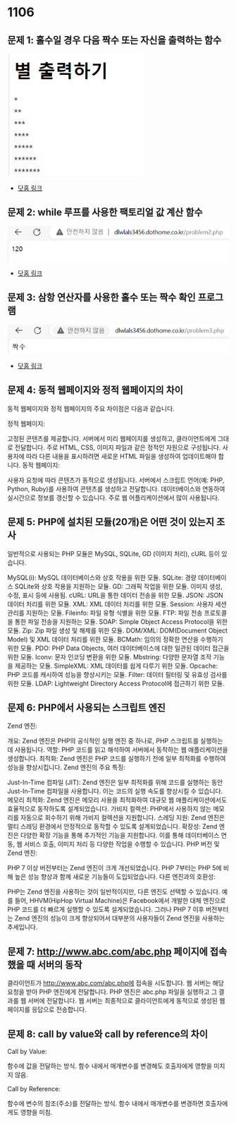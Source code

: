 # 1106

## 문제 1: 홀수일 경우 다음 짝수 또는 자신을 출력하는 함수
![Alt text](image.png)
- [닷홈 링크](http://dlwlals3456.dothome.co.kr/problem1.php)

## 문제 2: while 루프를 사용한 팩토리얼 값 계산 함수
![Alt text](image-1.png)
- [닷홈 링크](http://dlwlals3456.dothome.co.kr/problem2.php)

## 문제 3: 삼항 연산자를 사용한 홀수 또는 짝수 확인 프로그램
![Alt text](image-2.png)
- [닷홈 링크](http://dlwlals3456.dothome.co.kr/problem3.php)

## 문제 4: 동적 웹페이지와 정적 웹페이지의 차이
동적 웹페이지와 정적 웹페이지의 주요 차이점은 다음과 같습니다.

정적 웹페이지:

고정된 콘텐츠를 제공합니다.
서버에서 미리 웹페이지를 생성하고, 클라이언트에게 그대로 전달합니다.
주로 HTML, CSS, 이미지 파일과 같은 정적인 자원으로 구성됩니다.
사용자에 따라 다른 내용을 표시하려면 새로운 HTML 파일을 생성하여 업데이트해야 합니다.
동적 웹페이지:

사용자 요청에 따라 콘텐츠가 동적으로 생성됩니다.
서버에서 스크립트 언어(예: PHP, Python, Ruby)를 사용하여 콘텐츠를 생성하고 전달합니다.
데이터베이스와 연동하여 실시간으로 정보를 갱신할 수 있습니다.
주로 웹 어플리케이션에서 많이 사용됩니다.
  
## 문제 5: PHP에 설치된 모듈(20개)은 어떤 것이 있는지 조사
일반적으로 사용되는 PHP 모듈은 MySQL, SQLite, GD (이미지 처리), cURL 등이 있습니다.

MySQL(i): MySQL 데이터베이스와 상호 작용을 위한 모듈.
SQLite: 경량 데이터베이스 SQLite와 상호 작용을 지원하는 모듈.
GD: 그래픽 작업을 위한 모듈. 이미지 생성, 수정, 표시 등에 사용됨.
cURL: URL을 통한 데이터 전송을 위한 모듈.
JSON: JSON 데이터 처리를 위한 모듈.
XML: XML 데이터 처리를 위한 모듈.
Session: 사용자 세션 관리를 지원하는 모듈.
Fileinfo: 파일 유형 식별을 위한 모듈.
FTP: 파일 전송 프로토콜을 통한 파일 전송을 지원하는 모듈.
SOAP: Simple Object Access Protocol을 위한 모듈.
Zip: Zip 파일 생성 및 해제를 위한 모듈.
DOM/XML: DOM(Document Object Model) 및 XML 데이터 처리를 위한 모듈.
BCMath: 임의의 정확한 연산을 수행하기 위한 모듈.
PDO: PHP Data Objects, 여러 데이터베이스에 대한 일관된 데이터 접근을 위한 모듈.
Iconv: 문자 인코딩 변환을 위한 모듈.
Mbstring: 다양한 문자열 조작 기능을 제공하는 모듈.
SimpleXML: XML 데이터를 쉽게 다루기 위한 모듈.
Opcache: PHP 코드를 캐시하여 성능을 향상시키는 모듈.
Filter: 데이터 필터링 및 유효성 검사를 위한 모듈.
LDAP: Lightweight Directory Access Protocol에 접근하기 위한 모듈.
  
## 문제 6: PHP에서 사용되는 스크립트 엔진
Zend 엔진:

개요: Zend 엔진은 PHP의 공식적인 실행 엔진 중 하나로, PHP 스크립트를 실행하는 데 사용됩니다.
역할: PHP 코드를 읽고 해석하여 서버에서 동작하는 웹 애플리케이션을 생성합니다.
최적화: Zend 엔진은 PHP 코드를 실행하기 전에 일부 최적화를 수행하여 성능을 향상시킵니다.
Zend 엔진의 주요 특징:

Just-In-Time 컴파일 (JIT): Zend 엔진은 일부 최적화를 위해 코드를 실행하는 동안 Just-In-Time 컴파일을 사용합니다. 이는 코드의 실행 속도를 향상시킬 수 있습니다.
메모리 최적화: Zend 엔진은 메모리 사용을 최적화하여 대규모 웹 애플리케이션에서도 효율적으로 동작하도록 설계되었습니다.
가비지 컬렉션: PHP에서 사용하지 않는 메모리를 자동으로 회수하기 위해 가비지 컬렉션을 지원합니다.
스레딩 지원: Zend 엔진은 멀티 스레딩 환경에서 안정적으로 동작할 수 있도록 설계되었습니다.
확장성: Zend 엔진은 다양한 확장 기능을 통해 추가적인 기능을 지원합니다. 이를 통해 데이터베이스 연동, 웹 서비스 호출, 이미지 처리 등 다양한 작업을 수행할 수 있습니다.
PHP 버전 및 Zend 엔진:

PHP 7 이상 버전부터는 Zend 엔진이 크게 개선되었습니다. PHP 7부터는 PHP 5에 비해 높은 성능 향상과 함께 새로운 기능들이 도입되었습니다.
다른 엔진과의 호환성:

PHP는 Zend 엔진을 사용하는 것이 일반적이지만, 다른 엔진도 선택할 수 있습니다. 예를 들어, HHVM(HipHop Virtual Machine)은 Facebook에서 개발한 대체 엔진으로 PHP 코드를 더 빠르게 실행할 수 있도록 설계되었습니다. 그러나 PHP 7 이후 버전부터는 Zend 엔진의 성능이 크게 향상되어서 대부분의 사용자들이 Zend 엔진을 사용하는 추세입니다.
  
## 문제 7: http://www.abc.com/abc.php 페이지에 접속했을 때 서버의 동작
클라이언트가 http://www.abc.com/abc.php에 접속을 시도합니다.
웹 서버는 해당 요청을 받아 PHP 엔진에게 전달합니다.
PHP 엔진은 abc.php 파일을 실행하고 그 결과를 웹 서버에 전달합니다.
웹 서버는 최종적으로 클라이언트에게 동적으로 생성된 웹페이지를 응답으로 전송합니다.

## 문제 8: call by value와 call by reference의 차이
Call by Value:

함수에 값을 전달하는 방식.
함수 내에서 매개변수를 변경해도 호출자에게 영향을 미치지 않음.

Call by Reference:

함수에 변수의 참조(주소)를 전달하는 방식.
함수 내에서 매개변수를 변경하면 호출자에게도 영향을 미침.

